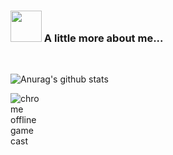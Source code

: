 <h3><img src="https://camo.githubusercontent.com/be37cdc8f930300096c506ad4574eaae977c48fbb2705cfcb92f4eeab8282c7a/68747470733a2f2f6d656469612e67697068792e636f6d2f6d656469612f56674344417a634b767352364f4d307557672f67697068792e676966" width="50" style="max-width:100%;"></a> A little more about me...</h3>
<br>

![Anurag's github stats](https://github-readme-stats.vercel.app/api?username=thijsrijkers&show_icons=true&theme=dracula)
<a>
  
<img src="https://media1.tenor.com/images/e2da6f3fee456a56a86e3c16ffa2032e/tenor.gif?itemid=17584522" alt="chrome offline game cast" style="max-width:10%;">
</a>
